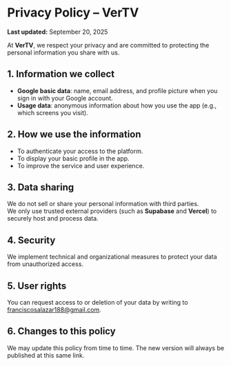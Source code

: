 # Privacy Policy – VerTV
**Last updated:** September 20, 2025  

At **VerTV**, we respect your privacy and are committed to protecting the personal information you share with us.  

## 1. Information we collect
- **Google basic data**: name, email address, and profile picture when you sign in with your Google account.  
- **Usage data**: anonymous information about how you use the app (e.g., which screens you visit).  

## 2. How we use the information
- To authenticate your access to the platform.  
- To display your basic profile in the app.  
- To improve the service and user experience.  

## 3. Data sharing
We do not sell or share your personal information with third parties.  
We only use trusted external providers (such as **Supabase** and **Vercel**) to securely host and process data.  

## 4. Security
We implement technical and organizational measures to protect your data from unauthorized access.  

## 5. User rights
You can request access to or deletion of your data by writing to [franciscosalazar188@gmail.com](mailto:franciscosalazar188@gmail.com).  

## 6. Changes to this policy
We may update this policy from time to time. The new version will always be published at this same link.  

